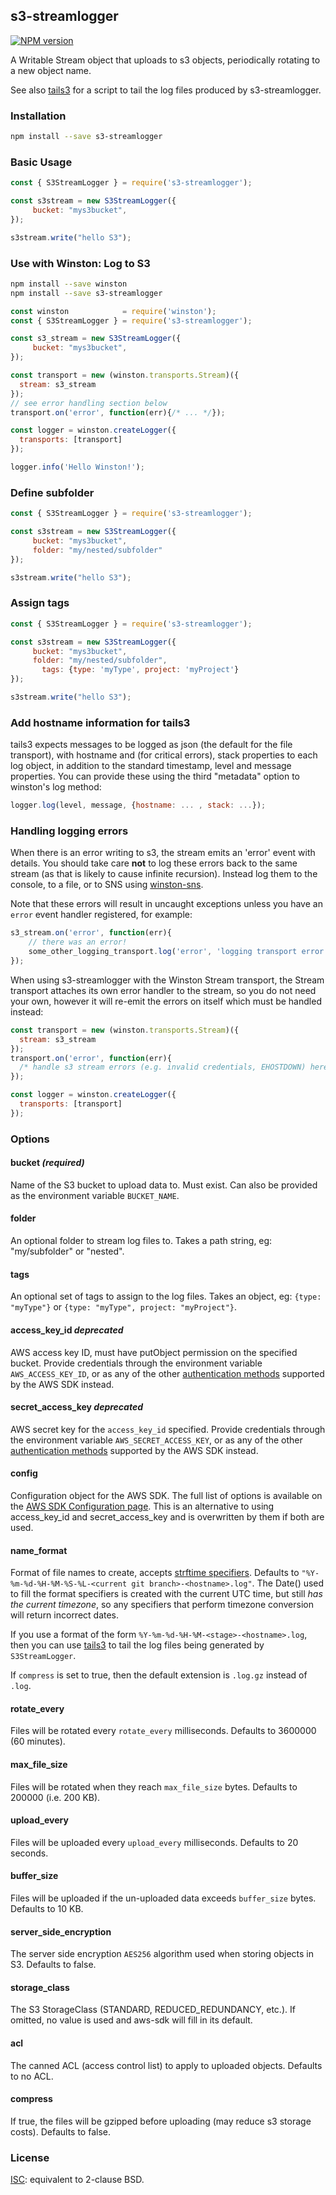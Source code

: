 ## s3-streamlogger
[![NPM version](https://badge.fury.io/js/s3-streamlogger.svg)](http://badge.fury.io/js/s3-streamlogger)


A Writable Stream object that uploads to s3 objects, periodically rotating to a
new object name.

See also [tails3](http://github.com/coggle/tails3) for a script to tail the log
files produced by s3-streamlogger.

### Installation
```bash
npm install --save s3-streamlogger
```

### Basic Usage
```js
const { S3StreamLogger } = require('s3-streamlogger');

const s3stream = new S3StreamLogger({
     bucket: "mys3bucket",
});

s3stream.write("hello S3");
```

### Use with Winston: Log to S3
```sh
npm install --save winston
npm install --save s3-streamlogger
```

```js
const winston            = require('winston');
const { S3StreamLogger } = require('s3-streamlogger');

const s3_stream = new S3StreamLogger({
     bucket: "mys3bucket",
});

const transport = new (winston.transports.Stream)({
  stream: s3_stream
});
// see error handling section below
transport.on('error', function(err){/* ... */});

const logger = winston.createLogger({
  transports: [transport]
});

logger.info('Hello Winston!');
```

### Define subfolder
```js
const { S3StreamLogger } = require('s3-streamlogger');

const s3stream = new S3StreamLogger({
     bucket: "mys3bucket",
     folder: "my/nested/subfolder"
});

s3stream.write("hello S3");
```

### Assign tags
```js
const { S3StreamLogger } = require('s3-streamlogger');

const s3stream = new S3StreamLogger({
     bucket: "mys3bucket",
     folder: "my/nested/subfolder",
       tags: {type: 'myType', project: 'myProject'}
});

s3stream.write("hello S3");
```

### Add hostname information for tails3
tails3 expects messages to be logged as json (the default for the file
transport), with hostname and (for critical errors), stack properties to each
log object, in addition to the standard timestamp, level and message
properties. You can provide these using the third "metadata" option to
winston's log method:

```js
logger.log(level, message, {hostname: ... , stack: ...});
```

### Handling logging errors
When there is an error writing to s3, the stream emits an 'error' event with
details. You should take care **not** to log these errors back to the same
stream (as that is likely to cause infinite recursion). Instead log them to the
console, to a file, or to SNS using [winston-sns](https://github.com/jesseditson/winston-sns).

Note that these errors will result in uncaught exceptions unless you have an
`error` event handler registered, for example:

```js
s3_stream.on('error', function(err){
    // there was an error!
    some_other_logging_transport.log('error', 'logging transport error', err)
});
```

When using s3-streamlogger with the Winston Stream transport, the Stream transport
attaches its own error handler to the stream, so you do not need your own,
however it will re-emit the errors on itself which must be handled instead:

```js
const transport = new (winston.transports.Stream)({
  stream: s3_stream
});
transport.on('error', function(err){
  /* handle s3 stream errors (e.g. invalid credentials, EHOSTDOWN) here */
});

const logger = winston.createLogger({
  transports: [transport]
});
```

### Options

#### bucket *(required)*
Name of the S3 bucket to upload data to. Must exist.
Can also be provided as the environment variable `BUCKET_NAME`.

#### folder
An optional folder to stream log files to. Takes a path string,
eg: "my/subfolder" or "nested".

#### tags
An optional set of tags to assign to the log files. Takes an object,
eg: `{type: "myType"}` or `{type: "myType", project: "myProject"}`.

#### access_key_id *deprecated*
AWS access key ID, must have putObject permission on the specified bucket.  Provide
credentials through the environment variable `AWS_ACCESS_KEY_ID`, or as any
of the other [authentication
methods](https://docs.aws.amazon.com/sdk-for-javascript/v3/developer-guide/setting-credentials-node.html)
supported by the AWS SDK instead.


#### secret_access_key *deprecated*
AWS secret key for the `access_key_id` specified.  Provide
credentials through the environment variable `AWS_SECRET_ACCESS_KEY`, or as any
of the other [authentication
methods](https://docs.aws.amazon.com/sdk-for-javascript/v3/developer-guide/setting-credentials-node.html)
supported by the AWS SDK instead.

#### config

Configuration object for the AWS SDK. The full list of options is available on the [AWS SDK Configuration page](https://docs.aws.amazon.com/sdk-for-javascript/v3/developer-guide/global-config-object.html). This is an alternative to using access_key_id and secret_access_key and is overwritten by them if both are used.

#### name_format
Format of file names to create, accepts [strftime specifiers](https://github.com/samsonjs/strftime). Defaults to `"%Y-%m-%d-%H-%M-%S-%L-<current git branch>-<hostname>.log"`. The Date() used to fill the format specifiers is created with the current UTC time, but still *has the current timezone*, so any specifiers that perform timezone conversion will return incorrect dates.

If you use a format of the form `%Y-%m-%d-%H-%M-<stage>-<hostname>.log`, then
you can use [tails3](http://github.com/coggle/tails3) to tail the log files
being generated by `S3StreamLogger`.

If `compress` is set to true, then the default extension is `.log.gz` instead of
`.log`.

#### rotate_every
Files will be rotated every `rotate_every` milliseconds. Defaults to 3600000 (60
minutes).

#### max_file_size
Files will be rotated when they reach `max_file_size` bytes. Defaults to 200000 (i.e. 200 KB).

#### upload_every
Files will be uploaded every `upload_every` milliseconds. Defaults to 20
seconds.

#### buffer_size
Files will be uploaded if the un-uploaded data exceeds `buffer_size` bytes.
Defaults to 10 KB.

#### server_side_encryption
The server side encryption `AES256` algorithm used when storing objects in S3.
Defaults to false.

#### storage_class
The S3 StorageClass (STANDARD, REDUCED_REDUNDANCY, etc.). If omitted, no value
is used and aws-sdk will fill in its default.

#### acl
The canned ACL (access control list) to apply to uploaded objects.
Defaults to no ACL.

#### compress
If true, the files will be gzipped before uploading (may reduce s3 storage costs).
Defaults to false.

### License
[ISC](http://opensource.org/licenses/ISC): equivalent to 2-clause BSD.

